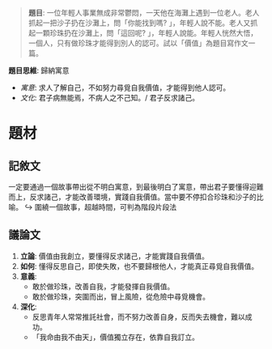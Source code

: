 > **題目**:
> 一位年輕人事業無成非常鬱悶，一天他在海灘上遇到一位老人。老人抓起一把沙子扔在沙灘上，問「你能找到嗎? 」，年輕人說不能。老人又抓起一顆珍珠扔在沙灘上，問「這回呢? 」，年輕人說能。年輕人恍然大悟，一個人，只有做珍珠才能得到別人的認可。試以「價值」為題目寫作文一篇。

**題目思維**: 歸納寓意
- *寓意*: 求人了解自己，不如努力尋覓自我價值，才能得到他人認可。
- *文化*: 君子病無能焉，不病人之不己知。/ 君子反求諸己。

# 題材
## 記敘文
一定要通過一個故事帶出從不明白寓意，到最後明白了寓意，帶出君子要懂得迎難而上，反求諸己，才能改善環境，實踐自我價值。當中要不停扣合珍珠和沙子的比喻。
↪️ 圍繞一個故事，超越時間，可判為階段片段法

## 議論文
1. **立論**: 價值由我創立，要懂得反求諸己，才能實踐自我價值。
2. **如何**: 懂得反思自己，即使失敗，也不要歸根他人，才能真正尋覓自我價值。
3. **意義**:
	- 敢於做珍珠，改善自我，才能發揮自我價值。
	- 敢於做珍珠，突圍而出，冒上風險，從危險中尋覓機會。
4. **深化**:
	- 反思青年人常常推託社會，而不努力改善自身，反而失去機會，難以成功。
	- 「我命由我不由天」，價值獨立存在，依靠自我訂立。